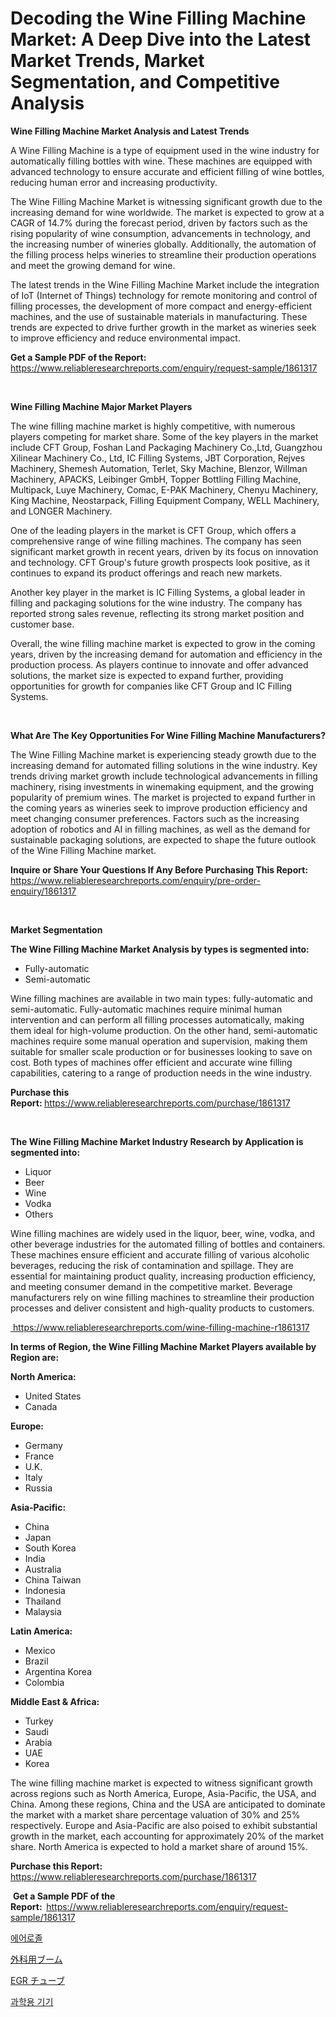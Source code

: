 <p><h1>Decoding the Wine Filling Machine Market: A Deep Dive into the Latest Market Trends, Market Segmentation, and Competitive Analysis</h1></p><p><strong>Wine Filling Machine Market Analysis and Latest Trends</strong></p>
<p><p>A Wine Filling Machine is a type of equipment used in the wine industry for automatically filling bottles with wine. These machines are equipped with advanced technology to ensure accurate and efficient filling of wine bottles, reducing human error and increasing productivity.</p><p>The Wine Filling Machine Market is witnessing significant growth due to the increasing demand for wine worldwide. The market is expected to grow at a CAGR of 14.7% during the forecast period, driven by factors such as the rising popularity of wine consumption, advancements in technology, and the increasing number of wineries globally. Additionally, the automation of the filling process helps wineries to streamline their production operations and meet the growing demand for wine.</p><p>The latest trends in the Wine Filling Machine Market include the integration of IoT (Internet of Things) technology for remote monitoring and control of filling processes, the development of more compact and energy-efficient machines, and the use of sustainable materials in manufacturing. These trends are expected to drive further growth in the market as wineries seek to improve efficiency and reduce environmental impact.</p></p>
<p><strong>Get a Sample PDF of the Report:&nbsp;</strong> <a href="https://www.reliableresearchreports.com/enquiry/request-sample/1861317">https://www.reliableresearchreports.com/enquiry/request-sample/1861317</a></p>
<p>&nbsp;</p>
<p><strong>Wine Filling Machine Major Market Players</strong></p>
<p><p>The wine filling machine market is highly competitive, with numerous players competing for market share. Some of the key players in the market include CFT Group, Foshan Land Packaging Machinery Co.,Ltd, Guangzhou Xilinear Machinery Co., Ltd, IC Filling Systems, JBT Corporation, Rejves Machinery, Shemesh Automation, Terlet, Sky Machine, Blenzor, Willman Machinery, APACKS, Leibinger GmbH, Topper Bottling Filling Machine, Multipack, Luye Machinery, Comac, E-PAK Machinery, Chenyu Machinery, King Machine, Neostarpack, Filling Equipment Company, WELL Machinery, and LONGER Machinery.</p><p>One of the leading players in the market is CFT Group, which offers a comprehensive range of wine filling machines. The company has seen significant market growth in recent years, driven by its focus on innovation and technology. CFT Group's future growth prospects look positive, as it continues to expand its product offerings and reach new markets.</p><p>Another key player in the market is IC Filling Systems, a global leader in filling and packaging solutions for the wine industry. The company has reported strong sales revenue, reflecting its strong market position and customer base.</p><p>Overall, the wine filling machine market is expected to grow in the coming years, driven by the increasing demand for automation and efficiency in the production process. As players continue to innovate and offer advanced solutions, the market size is expected to expand further, providing opportunities for growth for companies like CFT Group and IC Filling Systems.</p></p>
<p>&nbsp;</p>
<p><strong>What Are The Key Opportunities For Wine Filling Machine Manufacturers?</strong></p>
<p><p>The Wine Filling Machine market is experiencing steady growth due to the increasing demand for automated filling solutions in the wine industry. Key trends driving market growth include technological advancements in filling machinery, rising investments in winemaking equipment, and the growing popularity of premium wines. The market is projected to expand further in the coming years as wineries seek to improve production efficiency and meet changing consumer preferences. Factors such as the increasing adoption of robotics and AI in filling machines, as well as the demand for sustainable packaging solutions, are expected to shape the future outlook of the Wine Filling Machine market.</p></p>
<p><strong>Inquire or Share Your Questions If Any Before Purchasing This Report:</strong> <a href="https://www.reliableresearchreports.com/enquiry/pre-order-enquiry/1861317">https://www.reliableresearchreports.com/enquiry/pre-order-enquiry/1861317</a></p>
<p>&nbsp;</p>
<p><strong>Market Segmentation</strong></p>
<p><strong>The Wine Filling Machine Market Analysis by types is segmented into:</strong></p>
<p><ul><li>Fully-automatic</li><li>Semi-automatic</li></ul></p>
<p><p>Wine filling machines are available in two main types: fully-automatic and semi-automatic. Fully-automatic machines require minimal human intervention and can perform all filling processes automatically, making them ideal for high-volume production. On the other hand, semi-automatic machines require some manual operation and supervision, making them suitable for smaller scale production or for businesses looking to save on cost. Both types of machines offer efficient and accurate wine filling capabilities, catering to a range of production needs in the wine industry.</p></p>
<p><strong>Purchase this Report:&nbsp;</strong><a href="https://www.reliableresearchreports.com/purchase/1861317">https://www.reliableresearchreports.com/purchase/1861317</a></p>
<p>&nbsp;</p>
<p><strong>The Wine Filling Machine Market Industry Research by Application is segmented into:</strong></p>
<p><ul><li>Liquor</li><li>Beer</li><li>Wine</li><li>Vodka</li><li>Others</li></ul></p>
<p><p>Wine filling machines are widely used in the liquor, beer, wine, vodka, and other beverage industries for the automated filling of bottles and containers. These machines ensure efficient and accurate filling of various alcoholic beverages, reducing the risk of contamination and spillage. They are essential for maintaining product quality, increasing production efficiency, and meeting consumer demand in the competitive market. Beverage manufacturers rely on wine filling machines to streamline their production processes and deliver consistent and high-quality products to customers.</p></p>
<p><a href="https://www.reliableresearchreports.com/wine-filling-machine-r1861317">&nbsp;https://www.reliableresearchreports.com/wine-filling-machine-r1861317</a></p>
<p><strong>In terms of Region, the Wine Filling Machine Market Players available by Region are:</strong></p>
<p>
    <p> <strong> North America: </strong>
        <ul>
            <li>United States</li>
            <li>Canada</li>
        </ul>
        </p> 
    <p> <strong> Europe: </strong>
        <ul>
            <li>Germany</li>
            <li>France</li>
            <li>U.K.</li>
            <li>Italy</li>
            <li>Russia</li>
        </ul>
        </p> 
    <p> <strong> Asia-Pacific: </strong>
        <ul>
            <li>China</li>
            <li>Japan</li>
            <li>South Korea</li>
            <li>India</li>
            <li>Australia</li>
            <li>China Taiwan</li>
            <li>Indonesia</li>
            <li>Thailand</li>
            <li>Malaysia</li>
        </ul>
        </p> 
    <p> <strong> Latin America: </strong>
        <ul>
            <li>Mexico</li>
            <li>Brazil</li>
            <li>Argentina Korea</li>
            <li>Colombia</li>
        </ul>
        </p> 
    <p> <strong> Middle East & Africa: </strong>
        <ul>
            <li>Turkey</li>
            <li>Saudi</li>
            <li>Arabia</li>
            <li>UAE</li>
            <li>Korea</li>
        </ul>
    </p>
    </p>
<p><p>The wine filling machine market is expected to witness significant growth across regions such as North America, Europe, Asia-Pacific, the USA, and China. Among these regions, China and the USA are anticipated to dominate the market with a market share percentage valuation of 30% and 25% respectively. Europe and Asia-Pacific are also poised to exhibit substantial growth in the market, each accounting for approximately 20% of the market share. North America is expected to hold a market share of around 15%.</p></p>
<p><strong>Purchase this Report: </strong><a href="https://www.reliableresearchreports.com/purchase/1861317">https://www.reliableresearchreports.com/purchase/1861317</a></p>
<p>&nbsp;<strong>Get a Sample PDF of the Report:&nbsp;&nbsp;</strong><a href="https://www.reliableresearchreports.com/enquiry/request-sample/1861317">https://www.reliableresearchreports.com/enquiry/request-sample/1861317</a></p>
<p><strong></strong></p>
<p><p><a href="https://medium.com/@matthiasdkins856/%EC%97%90%EC%96%B4%EB%A1%9C%EC%A1%B8-%EC%8B%9C%EC%9E%A5-%EC%A1%B0%EC%82%AC-%EB%B3%B4%EA%B3%A0%EC%84%9C-%EA%B7%B8-%EC%97%AD%EC%82%AC-%EB%B0%8F-%EC%98%88%EC%B8%A1-2024%EB%85%84%EB%B6%80%ED%84%B0-2031%EB%85%84%EA%B9%8C%EC%A7%80-79ea4d4d826c">에어로졸</a></p><p><a href="https://medium.com/@idellamante2023/%E6%89%8B%E8%A1%93%E3%83%96%E3%83%BC%E3%83%A0%E5%B8%82%E5%A0%B4%E8%A6%8F%E6%A8%A1%E3%81%A8%E5%B8%82%E5%A0%B4%E5%8B%95%E5%90%91-%E5%AE%8C%E5%85%A8%E3%81%AA%E7%94%A3%E6%A5%AD%E6%A6%82%E8%A6%81-2024%E5%B9%B4%E3%81%8B%E3%82%892031%E5%B9%B4-4a51206bd070">外科用ブーム</a></p><p><a href="https://medium.com/@alexandramiranda455/egr%E3%83%81%E3%83%A5%E3%83%BC%E3%83%96%E5%B8%82%E5%A0%B4%E5%B1%95%E6%9C%9B-%E6%A5%AD%E7%95%8C%E6%A6%82%E8%A6%81%E3%81%A8%E4%BA%88%E6%B8%AC-2024%E5%B9%B4%E3%81%8B%E3%82%892031%E5%B9%B4-2317e1a483d4">EGR チューブ</a></p><p><a href="https://medium.com/@bruceabernathy2022/%EA%B3%BC%ED%95%99-%EA%B3%84%EC%B8%A1%EA%B8%B0-%EC%8B%9C%EC%9E%A5-%EA%B7%9C%EB%AA%A8-%EC%8B%9C%EC%9E%A5-%EC%A0%84%EB%A7%9D-%EB%B0%8F-%EC%8B%9C%EC%9E%A5-%EC%98%88%EC%B8%A1-2024%EB%85%84%EB%B6%80%ED%84%B0-2031%EB%85%84-a37aaf6c23fc">과학용 기기</a></p></p>